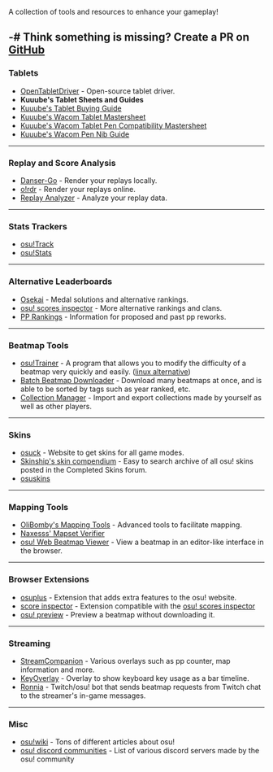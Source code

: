 A collection of tools and resources to enhance your gameplay!

-# Think something is missing? Create a PR on [GitHub](https://github.com/osucord/resources)
---
### Tablets
- [OpenTabletDriver](https://opentabletdriver.net/) - Open-source tablet driver.
- **Kuuube's Tablet Sheets and Guides**
 - [Kuuube's Tablet Buying Guide](https://docs.google.com/spreadsheets/d/1DYVfiSpQqdpa4sWWYUALPmliOIuGyKog7B7LJJdmlhE)
 - [Kuuube's Wacom Tablet Mastersheet](https://docs.google.com/spreadsheets/d/125LNzGmidy1gagwYUt12tRhrNdrWFHhWon7kxWY7iWU)
 - [Kuuube's Wacom Tablet Pen Compatibility Mastersheet](https://docs.google.com/spreadsheets/d/1UAFPjGj0ThthPBvOSVVwOm08HW3qWtVoP1iFBwLMyPI)
 - [Kuuube's Wacom Pen Nib Guide](https://kuuube.s-ul.eu/mSDcCpuh)
---
### Replay and Score Analysis
- [Danser-Go](https://github.com/Wieku/danser-go) - Render your replays locally.
- [o!rdr](https://ordr.issou.best/) - Render your replays online.
- [Replay Analyzer](https://github.com/abstrakt8/rewind) - Analyze your replay data.
---
### Stats Trackers
- [osu!Track](https://ameobea.me/osutrack/)
- [osu!Stats](https://osustats.ppy.sh/)
---
### Alternative Leaderboards
- [Osekai](https://osekai.net/) - Medal solutions and alternative rankings.
- [osu! scores inspector](https://score.kirino.sh/) - More alternative rankings and clans.
- [PP Rankings](https://pp.huismetbenen.nl/rankings/players/master) - Information for proposed and past pp reworks.
---
### Beatmap Tools
- [osu!Trainer](https://github.com/FunOrange/osu-trainer) - A program that allows you to modify the difficulty of a beatmap very quickly and easily. ([linux alternative](<https://github.com/hwsmm/cosutrainer>))
- [Batch Beatmap Downloader](https://github.com/nzbasic/batch-beatmap-downloader) - Download many beatmaps at once, and is able to be sorted by tags such as year ranked, etc.
- [Collection Manager](https://github.com/Piotrekol/CollectionManager) - Import and export collections made by yourself as well as other players.
---
### Skins
- [osuck](https://skins.osuck.net/) - Website to get skins for all game modes.
- [Skinship's skin compendium](https://compendium.skinship.xyz/) - Easy to search archive of all osu! skins posted in the Completed Skins forum.
- [osuskins](https://osuskins.net/)
---
### Mapping Tools
- [OliBomby's Mapping Tools](https://mappingtools.github.io/) - Advanced tools to facilitate mapping.
- [Naxesss' Mapset Verifier](https://github.com/Naxesss/MapsetVerifier)
- [osu! Web Beatmap Viewer](https://preview.tryz.id.vn/) - View a beatmap in an editor-like interface in the browser.
---
### Browser Extensions
- [osuplus](https://osu.ppy.sh/community/forums/topics/408541?n=1) - Extension that adds extra features to the osu! website.
- [score inspector](<https://github.com/darkchii/score-inspector-extension>) - Extension compatible with the [osu! scores inspector](<https://score.kirino.sh/>)
- [osu! preview](https://github.com/JerryZhu99/osu-preview) - Preview a beatmap without downloading it.
---
### Streaming
- [StreamCompanion](https://github.com/Piotrekol/StreamCompanion) - Various overlays such as pp counter, map information and more.
- [KeyOverlay](https://github.com/Blondazz/KeyOverlay) - Overlay to show keyboard key usage as a bar timeline.
- [Ronnia](https://ronnia.me/) - Twitch/osu! bot that sends beatmap requests from Twitch chat to the streamer's in-game messages.
---
### Misc 
- [osu!wiki](https://osu.ppy.sh/wiki/en/Main_page) - Tons of different articles about osu!
- [osu! discord communities](https://osu.ppy.sh/wiki/en/Community/Discord_servers#official-osu!-server) - List of various discord servers made by the osu! community
